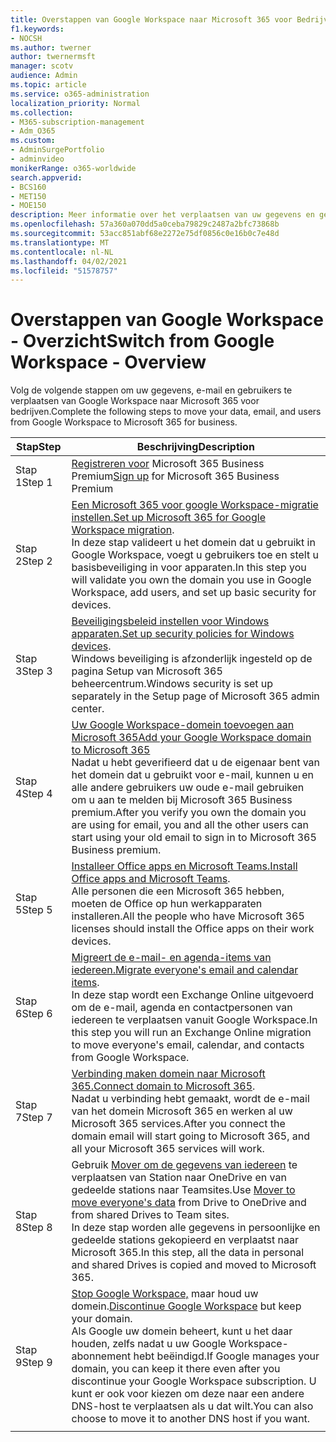 ```yaml
---
title: Overstappen van Google Workspace naar Microsoft 365 voor Bedrijven
f1.keywords:
- NOCSH
ms.author: twerner
author: twernermsft
manager: scotv
audience: Admin
ms.topic: article
ms.service: o365-administration
localization_priority: Normal
ms.collection:
- M365-subscription-management
- Adm_O365
ms.custom:
- AdminSurgePortfolio
- adminvideo
monikerRange: o365-worldwide
search.appverid:
- BCS160
- MET150
- MOE150
description: Meer informatie over het verplaatsen van uw gegevens en gebruikers van Google Workspace naar Microsoft 365 voor bedrijven.
ms.openlocfilehash: 57a360a070dd5a0ceba79829c2487a2bfc73868b
ms.sourcegitcommit: 53acc851abf68e2272e75df0856c0e16b0c7e48d
ms.translationtype: MT
ms.contentlocale: nl-NL
ms.lasthandoff: 04/02/2021
ms.locfileid: "51578757"
---
```

# <a name="switch-from-google-workspace---overview"></a><span data-ttu-id="29d55-103">Overstappen van Google Workspace - Overzicht</span><span class="sxs-lookup"><span data-stu-id="29d55-103">Switch from Google Workspace - Overview</span></span>

<span data-ttu-id="29d55-104">Volg de volgende stappen om uw gegevens, e-mail en gebruikers te verplaatsen van Google Workspace naar Microsoft 365 voor bedrijven.</span><span class="sxs-lookup"><span data-stu-id="29d55-104">Complete the following steps to move your data, email, and users from Google Workspace to Microsoft 365 for business.</span></span>


| <span data-ttu-id="29d55-105">Stap</span><span class="sxs-lookup"><span data-stu-id="29d55-105">Step</span></span>  |<span data-ttu-id="29d55-106">Beschrijving</span><span class="sxs-lookup"><span data-stu-id="29d55-106">Description</span></span>  |
|---------|---------|
|<span data-ttu-id="29d55-107">Stap 1</span><span class="sxs-lookup"><span data-stu-id="29d55-107">Step 1</span></span> |  <span data-ttu-id="29d55-108">[Registreren voor](../sign-up.md) Microsoft 365 Business Premium</span><span class="sxs-lookup"><span data-stu-id="29d55-108">[Sign up](../sign-up.md) for Microsoft 365 Business Premium</span></span>       |
|<span data-ttu-id="29d55-109">Stap 2</span><span class="sxs-lookup"><span data-stu-id="29d55-109">Step 2</span></span> |   <span data-ttu-id="29d55-110">[Een Microsoft 365 voor google Workspace-migratie instellen.](set-up-microsoft-365-forgoogle.md)</span><span class="sxs-lookup"><span data-stu-id="29d55-110">[Set up Microsoft 365 for Google Workspace migration](set-up-microsoft-365-forgoogle.md).</span></span> </br> <span data-ttu-id="29d55-111">In deze stap valideert u het domein dat u gebruikt in Google Workspace, voegt u gebruikers toe en stelt u basisbeveiliging in voor apparaten.</span><span class="sxs-lookup"><span data-stu-id="29d55-111">In this step you will validate you own the domain you use in Google Workspace, add users, and set up basic security for devices.</span></span> |
|<span data-ttu-id="29d55-112">Stap 3</span><span class="sxs-lookup"><span data-stu-id="29d55-112">Step 3</span></span> | <span data-ttu-id="29d55-113">[Beveiligingsbeleid instellen voor Windows apparaten.](../secure-win10-pcs.md)</span><span class="sxs-lookup"><span data-stu-id="29d55-113">[Set up security policies for Windows devices](../secure-win10-pcs.md).</span></span></br> <span data-ttu-id="29d55-114">Windows beveiliging is afzonderlijk ingesteld op de pagina Setup van Microsoft 365 beheercentrum.</span><span class="sxs-lookup"><span data-stu-id="29d55-114">Windows security is set up separately in the Setup page of Microsoft 365 admin center.</span></span> |
|<span data-ttu-id="29d55-115">Stap 4</span><span class="sxs-lookup"><span data-stu-id="29d55-115">Step 4</span></span>|[<span data-ttu-id="29d55-116">Uw Google Workspace-domein toevoegen aan Microsoft 365</span><span class="sxs-lookup"><span data-stu-id="29d55-116">Add your Google Workspace domain to Microsoft 365</span></span>](add-google-domain.md) </br> <span data-ttu-id="29d55-117">Nadat u hebt geverifieerd dat u de eigenaar bent van het domein dat u gebruikt voor e-mail, kunnen u en alle andere gebruikers uw oude e-mail gebruiken om u aan te melden bij Microsoft 365 Business premium.</span><span class="sxs-lookup"><span data-stu-id="29d55-117">After you verify you own the domain you are using for email, you and all the other users can start using your old email to sign in to Microsoft 365 Business premium.</span></span> |
|<span data-ttu-id="29d55-118">Stap 5</span><span class="sxs-lookup"><span data-stu-id="29d55-118">Step 5</span></span> | <span data-ttu-id="29d55-119">[Installeer Office apps en Microsoft Teams.](../install-office.md)</span><span class="sxs-lookup"><span data-stu-id="29d55-119">[Install Office apps and Microsoft Teams](../install-office.md).</span></span></br> <span data-ttu-id="29d55-120">Alle personen die een Microsoft 365 hebben, moeten de Office op hun werkapparaten installeren.</span><span class="sxs-lookup"><span data-stu-id="29d55-120">All the people who have Microsoft 365 licenses should install the Office apps on their work devices.</span></span>|
|<span data-ttu-id="29d55-121">Stap 6</span><span class="sxs-lookup"><span data-stu-id="29d55-121">Step 6</span></span> | <span data-ttu-id="29d55-122">[Migreert de e-mail- en agenda-items van iedereen.](migrate-email.md)</span><span class="sxs-lookup"><span data-stu-id="29d55-122">[Migrate everyone's email and calendar items](migrate-email.md).</span></span></br> <span data-ttu-id="29d55-123">In deze stap wordt een Exchange Online uitgevoerd om de e-mail, agenda en contactpersonen van iedereen te verplaatsen vanuit Google Workspace.</span><span class="sxs-lookup"><span data-stu-id="29d55-123">In this step you will run an Exchange Online migration to move everyone's email, calendar, and contacts from Google Workspace.</span></span>  |
|<span data-ttu-id="29d55-124">Stap 7</span><span class="sxs-lookup"><span data-stu-id="29d55-124">Step 7</span></span> | <span data-ttu-id="29d55-125">[Verbinding maken domein naar Microsoft 365.](connect-domain-tom365.md)</span><span class="sxs-lookup"><span data-stu-id="29d55-125">[Connect domain to Microsoft 365](connect-domain-tom365.md).</span></span> </br> <span data-ttu-id="29d55-126">Nadat u verbinding hebt gemaakt, wordt de e-mail van het domein Microsoft 365 en werken al uw Microsoft 365 services.</span><span class="sxs-lookup"><span data-stu-id="29d55-126">After you connect the domain email will start going to Microsoft 365, and all your Microsoft 365 services will work.</span></span>|
|<span data-ttu-id="29d55-127">Stap 8</span><span class="sxs-lookup"><span data-stu-id="29d55-127">Step 8</span></span>|<span data-ttu-id="29d55-128">Gebruik [Mover om de gegevens van iedereen](mover-migrate-files.md) te verplaatsen van Station naar OneDrive en van gedeelde stations naar Teamsites.</span><span class="sxs-lookup"><span data-stu-id="29d55-128">Use [Mover to move everyone's data](mover-migrate-files.md) from Drive to OneDrive and from shared Drives to Team sites.</span></span></br> <span data-ttu-id="29d55-129">In deze stap worden alle gegevens in persoonlijke en gedeelde stations gekopieerd en verplaatst naar Microsoft 365.</span><span class="sxs-lookup"><span data-stu-id="29d55-129">In this step, all the data in personal and shared Drives is copied and moved to Microsoft 365.</span></span>|
|<span data-ttu-id="29d55-130">Stap 9</span><span class="sxs-lookup"><span data-stu-id="29d55-130">Step 9</span></span>| <span data-ttu-id="29d55-131">[Stop Google Workspace,](cancel-google.md) maar houd uw domein.</span><span class="sxs-lookup"><span data-stu-id="29d55-131">[Discontinue Google Workspace](cancel-google.md) but keep your domain.</span></span> </br> <span data-ttu-id="29d55-132">Als Google uw domein beheert, kunt u het daar houden, zelfs nadat u uw Google Workspace-abonnement hebt beëindigd.</span><span class="sxs-lookup"><span data-stu-id="29d55-132">If Google manages your domain, you can keep it there even after you discontinue your Google Workspace subscription.</span></span> <span data-ttu-id="29d55-133">U kunt er ook voor kiezen om deze naar een andere DNS-host te verplaatsen als u dat wilt.</span><span class="sxs-lookup"><span data-stu-id="29d55-133">You can also choose to move it to another DNS host if you want.</span></span>|
|||
